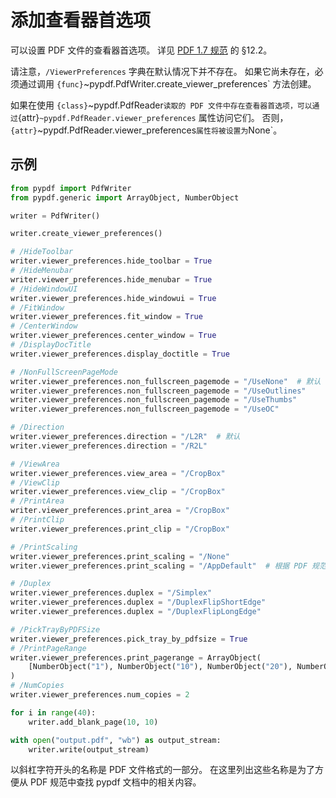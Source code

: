 # 添加查看器首选项

可以设置 PDF 文件的查看器首选项。
详见 [PDF 1.7 规范](https://opensource.adobe.com/dc-acrobat-sdk-docs/pdfstandards/PDF32000_2008.pdf) 的 §12.2。

请注意，`/ViewerPreferences` 字典在默认情况下并不存在。
如果它尚未存在，必须通过调用 `{func}`~pypdf.PdfWriter.create_viewer_preferences` 方法创建。

如果在使用 `{class}`~pypdf.PdfReader` 读取的 PDF 文件中存在查看器首选项，可以通过 `{attr}`~pypdf.PdfReader.viewer_preferences` 属性访问它们。
否则，`{attr}`~pypdf.PdfReader.viewer_preferences` 属性将被设置为 `None`。

## 示例

```python
from pypdf import PdfWriter
from pypdf.generic import ArrayObject, NumberObject

writer = PdfWriter()

writer.create_viewer_preferences()

# /HideToolbar
writer.viewer_preferences.hide_toolbar = True
# /HideMenubar
writer.viewer_preferences.hide_menubar = True
# /HideWindowUI
writer.viewer_preferences.hide_windowui = True
# /FitWindow
writer.viewer_preferences.fit_window = True
# /CenterWindow
writer.viewer_preferences.center_window = True
# /DisplayDocTitle
writer.viewer_preferences.display_doctitle = True

# /NonFullScreenPageMode
writer.viewer_preferences.non_fullscreen_pagemode = "/UseNone"  # 默认
writer.viewer_preferences.non_fullscreen_pagemode = "/UseOutlines"
writer.viewer_preferences.non_fullscreen_pagemode = "/UseThumbs"
writer.viewer_preferences.non_fullscreen_pagemode = "/UseOC"

# /Direction
writer.viewer_preferences.direction = "/L2R"  # 默认
writer.viewer_preferences.direction = "/R2L"

# /ViewArea
writer.viewer_preferences.view_area = "/CropBox"
# /ViewClip
writer.viewer_preferences.view_clip = "/CropBox"
# /PrintArea
writer.viewer_preferences.print_area = "/CropBox"
# /PrintClip
writer.viewer_preferences.print_clip = "/CropBox"

# /PrintScaling
writer.viewer_preferences.print_scaling = "/None"
writer.viewer_preferences.print_scaling = "/AppDefault"  # 根据 PDF 规范的默认设置

# /Duplex
writer.viewer_preferences.duplex = "/Simplex"
writer.viewer_preferences.duplex = "/DuplexFlipShortEdge"
writer.viewer_preferences.duplex = "/DuplexFlipLongEdge"

# /PickTrayByPDFSize
writer.viewer_preferences.pick_tray_by_pdfsize = True
# /PrintPageRange
writer.viewer_preferences.print_pagerange = ArrayObject(
    [NumberObject("1"), NumberObject("10"), NumberObject("20"), NumberObject("30")]
)
# /NumCopies
writer.viewer_preferences.num_copies = 2

for i in range(40):
    writer.add_blank_page(10, 10)

with open("output.pdf", "wb") as output_stream:
    writer.write(output_stream)
```

以斜杠字符开头的名称是 PDF 文件格式的一部分。
在这里列出这些名称是为了方便从 PDF 规范中查找 pypdf 文档中的相关内容。
